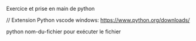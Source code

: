 Exercice et prise en main de python

// Extension Python vscode
windows: https://www.python.org/downloads/

python nom-du-fichier 
pour exécuter le fichier